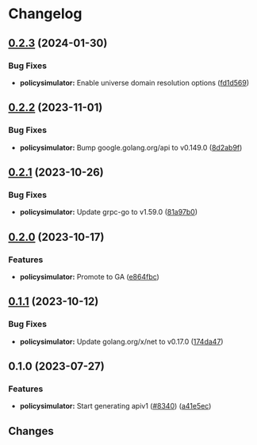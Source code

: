 # Changelog

## [0.2.3](https://github.com/googleapis/google-cloud-go/compare/policysimulator/v0.2.2...policysimulator/v0.2.3) (2024-01-30)


### Bug Fixes

* **policysimulator:** Enable universe domain resolution options ([fd1d569](https://github.com/googleapis/google-cloud-go/commit/fd1d56930fa8a747be35a224611f4797b8aeb698))

## [0.2.2](https://github.com/googleapis/google-cloud-go/compare/policysimulator/v0.2.1...policysimulator/v0.2.2) (2023-11-01)


### Bug Fixes

* **policysimulator:** Bump google.golang.org/api to v0.149.0 ([8d2ab9f](https://github.com/googleapis/google-cloud-go/commit/8d2ab9f320a86c1c0fab90513fc05861561d0880))

## [0.2.1](https://github.com/googleapis/google-cloud-go/compare/policysimulator/v0.2.0...policysimulator/v0.2.1) (2023-10-26)


### Bug Fixes

* **policysimulator:** Update grpc-go to v1.59.0 ([81a97b0](https://github.com/googleapis/google-cloud-go/commit/81a97b06cb28b25432e4ece595c55a9857e960b7))

## [0.2.0](https://github.com/googleapis/google-cloud-go/compare/policysimulator/v0.1.1...policysimulator/v0.2.0) (2023-10-17)


### Features

* **policysimulator:** Promote to GA ([e864fbc](https://github.com/googleapis/google-cloud-go/commit/e864fbcbc4f0a49dfdb04850b07451074c57edc8))

## [0.1.1](https://github.com/googleapis/google-cloud-go/compare/policysimulator/v0.1.0...policysimulator/v0.1.1) (2023-10-12)


### Bug Fixes

* **policysimulator:** Update golang.org/x/net to v0.17.0 ([174da47](https://github.com/googleapis/google-cloud-go/commit/174da47254fefb12921bbfc65b7829a453af6f5d))

## 0.1.0 (2023-07-27)


### Features

* **policysimulator:** Start generating apiv1 ([#8340](https://github.com/googleapis/google-cloud-go/issues/8340)) ([a41e5ec](https://github.com/googleapis/google-cloud-go/commit/a41e5eca56246e83670d5c0d043d7ab78db47042))

## Changes

